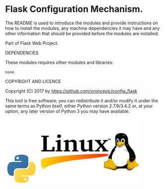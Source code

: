 Flask Configuration Mechanism.
================================================================================

The README is used to introduce the modules and provide instructions on
how to install the modules, any machine dependencies it may have and any
other information that should be provided before the modules are installed.

Part of Flask Web Project.

DEPENDENCIES

These modules requires other modules and libraries:

	none

COPYRIGHT AND LICENCE

Copyright (C) 2017 by https://github.com/vroncevic/config_flask

This tool is free software; you can redistribute it and/or modify
it under the same terms as Python itself, either Python version 2.7.9/3.4.2 or,
at your option, any later version of Python 3 you may have available.

![alt tag](https://raw.githubusercontent.com/vroncevic/config_flask/master/python_logo.png)
![alt tag](https://raw.githubusercontent.com/vroncevic/config_flask/master/linux_logo.png)

